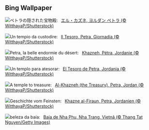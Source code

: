 ## Bing Wallpaper
![](https://www.bing.com/th?id=OHR.PetraTreasury_JA-JP4638552113_UHD.jpg&w=1000)ペトラの隠された宝物殿:&nbsp;&ensp;[エル・カズネ, ヨルダン ペトラ (© WitthayaP/Shutterstock)](https://www.bing.com/th?id=OHR.PetraTreasury_JA-JP4638552113_UHD.jpg)
<br><br/>
![](https://www.bing.com/th?id=OHR.PetraTreasury_IT-IT8544676447_UHD.jpg&w=1000)Un tempio da custodire:&nbsp;&ensp;[Il Tesoro, Petra, Giornadia (© WitthayaP/Shutterstock)](https://www.bing.com/th?id=OHR.PetraTreasury_IT-IT8544676447_UHD.jpg)
<br><br/>
![](https://www.bing.com/th?id=OHR.PetraTreasury_FR-FR9534450320_UHD.jpg&w=1000)Petra, la belle endormie du désert:&nbsp;&ensp;[Khazneh, Pétra, Jordanie (© WitthayaP/Shutterstock)](https://www.bing.com/th?id=OHR.PetraTreasury_FR-FR9534450320_UHD.jpg)
<br><br/>
![](https://www.bing.com/th?id=OHR.PetraTreasury_ES-ES0704016952_UHD.jpg&w=1000)Un templo para atesorar:&nbsp;&ensp;[El Tesoro de Petra, Jordania (© WitthayaP/Shutterstock)](https://www.bing.com/th?id=OHR.PetraTreasury_ES-ES0704016952_UHD.jpg)
<br><br/>
![](https://www.bing.com/th?id=OHR.PetraTreasury_EN-GB6969772830_UHD.jpg&w=1000)A temple to treasure:&nbsp;&ensp;[Al-Khazneh (the Treasury), Petra, Jordan (© WitthayaP/Shutterstock)](https://www.bing.com/th?id=OHR.PetraTreasury_EN-GB6969772830_UHD.jpg)
<br><br/>
![](https://www.bing.com/th?id=OHR.PetraTreasury_DE-DE6339957030_UHD.jpg&w=1000)Geschichte vom Feinsten:&nbsp;&ensp;[Khazne al-Firaun, Petra, Jordanien (© WitthayaP/Shutterstock)](https://www.bing.com/th?id=OHR.PetraTreasury_DE-DE6339957030_UHD.jpg)
<br><br/>
![](https://www.bing.com/th?id=OHR.NhaTrang_PT-BR8126662489_UHD.jpg&w=1000)beleza da baía:&nbsp;&ensp;[Baía de Nha Phu, Nha Trang, Vietnã (© Thang Tat Nguyen/Getty Images)](https://www.bing.com/th?id=OHR.NhaTrang_PT-BR8126662489_UHD.jpg)
<br><br/>
